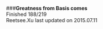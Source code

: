 ###__Greatness from Basis comes__    
Finished 188/219       
Reetsee.Xu last updated on 2015.07.11               
